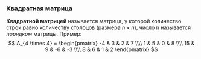 ### Квадратная матрица
**Квадратной матрицей** называется матрица, у которой количество строк равно количеству столбцов (размера $n \times n$), число n называется *порядком* матрицы.
Пример:
$$
A_{4 \times 4} = \begin{pmatrix}
-4 & 3 & 2 & 7 \\\\ 
1 & 5 & 0 & 8 \\\\ 
15 & 9 & -6 & -3 \\\\ 
8 & 6 & 1 & 2
\end{pmatrix}
$$